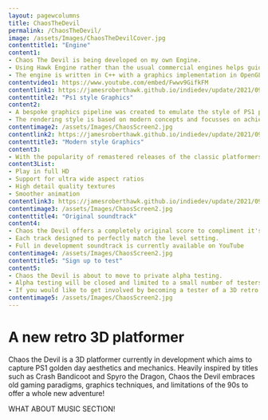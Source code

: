 ```yaml
---
layout: pagewcolumns
title: ChaosTheDevil
permalink: /ChaosTheDevil/
image: /assets/Images/ChaosTheDevilCover.jpg
contenttitle1: "Engine"
content1: 
- Chaos The Devil is being developed on my own Engine.
- Using Hawk Engine rather than the usual commercial engines helps guide development to a simpler feel by restricting functionality.
- The engine is written in C++ with a graphics implementation in OpenGL.
contentvideo1: https://www.youtube.com/embed/Fwwv9GifkFM
contentlink1: https://jamesroberthawk.github.io/indiedev/update/2021/09/02/vertical-slice-postmortem.html
contenttitle2: "Ps1 style Graphics"
content2: 
- A bespoke graphics pipeline was created to emulate the style of PS1 platfomer classics.
- The rendering style is based on modern concepts and focusses on achieving retro PS1 feel, render artifacts and all.
contentimage2: /assets/Images/ChaosScreen2.jpg
contentlink2: https://jamesroberthawk.github.io/indiedev/update/2021/09/02/vertical-slice-postmortem.html
contenttitle3: "Modern style Graphics"
content3: 
- With the popularity of remastered releases of the classic platformers on the rise. Chaos The Devil offers a high fidelity gameplay option.
content3List:
- Play in full HD
- Support for ultra wide aspect ratios
- High detail quality textures
- Smoother animation
contentlink3: https://jamesroberthawk.github.io/indiedev/update/2021/09/02/vertical-slice-postmortem.html
contentimage3: /assets/Images/ChaosScreen2.jpg
contenttitle4: "Original soundtrack"
content4:
- Chaos the Devil offers a completely original score to compliment it's retro feel.
- Each track designed to perfectly match the level setting.
- Full in development soundtrack is currently available on YouTube
contentimage4: /assets/Images/ChaosScreen2.jpg
contenttitle5: "Sign up to test"
content5:
- Chaos the Devil is about to move to private alpha testing.
- Alpha testing will be closed and limited to a small number of testers.
- If you would like to get involved by becoming a tester of a 3D retro platformer at an early stage. Sign up to my mailing list to receive the early notification email when alpha testing sign-up opens to the public.
contentimage5: /assets/Images/ChaosScreen2.jpg
---
```

# A new retro 3D platformer
Chaos the Devil is a 3D platformer currently in development which aims to capture PS1 golden day aesthetics and mechanics. Heavily inspired by titles such as Crash Bandicoot and Spyro the Dragon, Chaos the Devil embraces old gaming paradigms, graphics techniques, and limitations of the 90s to offer a whole new adventure!

WHAT ABOUT MUSIC SECTION!